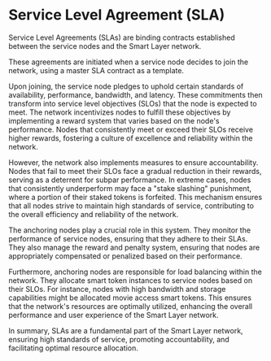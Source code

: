 # Service Level Agreement (SLA)

Service Level Agreements (SLAs) are binding contracts established between the service nodes and the Smart Layer network.

These agreements are initiated when a service node decides to join the network, using a master SLA contract as a template.

Upon joining, the service node pledges to uphold certain standards of availability, performance, bandwidth, and latency. These commitments then transform into service level objectives (SLOs) that the node is expected to meet. The network incentivizes nodes to fulfill these objectives by implementing a reward system that varies based on the node's performance. Nodes that consistently meet or exceed their SLOs receive higher rewards, fostering a culture of excellence and reliability within the network.

However, the network also implements measures to ensure accountability. Nodes that fail to meet their SLOs face a gradual reduction in their rewards, serving as a deterrent for subpar performance. In extreme cases, nodes that consistently underperform may face a "stake slashing" punishment, where a portion of their staked tokens is forfeited. This mechanism ensures that all nodes strive to maintain high standards of service, contributing to the overall efficiency and reliability of the network.

The anchoring nodes play a crucial role in this system. They monitor the performance of service nodes, ensuring that they adhere to their SLAs. They also manage the reward and penalty system, ensuring that nodes are appropriately compensated or penalized based on their performance.

Furthermore, anchoring nodes are responsible for load balancing within the network. They allocate smart token instances to service nodes based on their SLOs. For instance, nodes with high bandwidth and storage capabilities might be allocated movie access smart tokens. This ensures that the network's resources are optimally utilized, enhancing the overall performance and user experience of the Smart Layer network. 

In summary, SLAs are a fundamental part of the Smart Layer network, ensuring high standards of service, promoting accountability, and facilitating optimal resource allocation.
